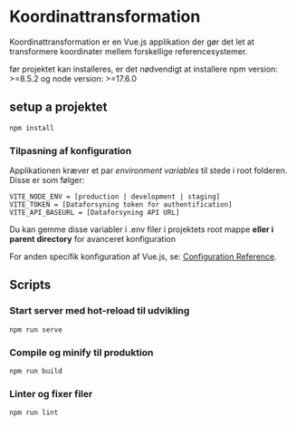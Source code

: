 # Koordinattransformation

Koordinattransformation er en Vue.js applikation der gør det let at transformere koordinater mellem forskellige referencesystemer.

før projektet kan installeres, er det nødvendigt at installere
npm version: >=8.5.2 og
node version: >=17.6.0

## setup a projektet
```
npm install
```

### Tilpasning af konfiguration

Applikationen kræver et par *environment variables* til stede i root folderen. Disse er som følger:
```
VITE_NODE_ENV = [production | development | staging]
VITE_TOKEN = [Dataforsyning token for authentification]
VITE_API_BASEURL = [Dataforsyning API URL]
```
Du kan gemme disse variabler i .env filer i projektets root mappe **eller i parent directory** for avanceret konfiguration

For anden specifik konfiguration af Vue.js, se: [Configuration Reference](https://cli.vuejs.org/config/).

## Scripts

### Start server med hot-reload til udvikling
```
npm run serve
```

### Compile og minify til produktion
```
npm run build
```

### Linter og fixer filer
```
npm run lint
```
